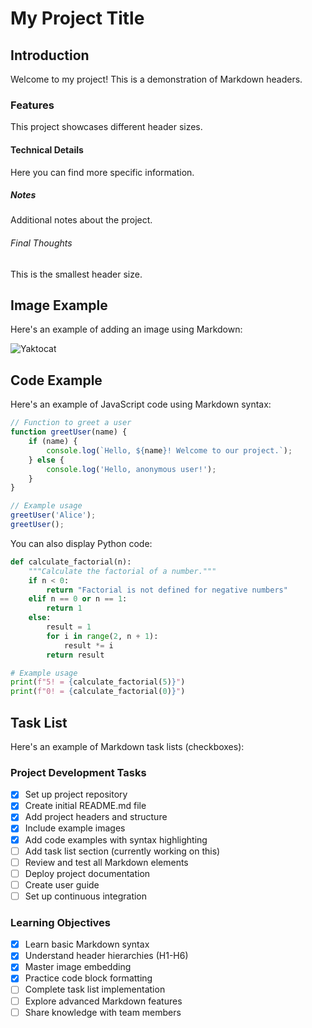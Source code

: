 # My Project Title

## Introduction

Welcome to my project! This is a demonstration of Markdown headers.

### Features

This project showcases different header sizes.

#### Technical Details

Here you can find more specific information.

##### Notes

Additional notes about the project.

###### Final Thoughts

This is the smallest header size.

## Image Example

Here's an example of adding an image using Markdown:

![Yaktocat](https://octodx.github.com/images/yaktocat.png)

## Code Example

Here's an example of JavaScript code using Markdown syntax:

```javascript
// Function to greet a user
function greetUser(name) {
    if (name) {
        console.log(`Hello, ${name}! Welcome to our project.`);
    } else {
        console.log('Hello, anonymous user!');
    }
}

// Example usage
greetUser('Alice');
greetUser();
```

You can also display Python code:

```python
def calculate_factorial(n):
    """Calculate the factorial of a number."""
    if n < 0:
        return "Factorial is not defined for negative numbers"
    elif n == 0 or n == 1:
        return 1
    else:
        result = 1
        for i in range(2, n + 1):
            result *= i
        return result

# Example usage
print(f"5! = {calculate_factorial(5)}")
print(f"0! = {calculate_factorial(0)}")
```

## Task List

Here's an example of Markdown task lists (checkboxes):

### Project Development Tasks

- [x] Set up project repository
- [x] Create initial README.md file
- [x] Add project headers and structure
- [x] Include example images
- [x] Add code examples with syntax highlighting
- [ ] Add task list section (currently working on this)
- [ ] Review and test all Markdown elements
- [ ] Deploy project documentation
- [ ] Create user guide
- [ ] Set up continuous integration

### Learning Objectives

- [x] Learn basic Markdown syntax
- [x] Understand header hierarchies (H1-H6)
- [x] Master image embedding
- [x] Practice code block formatting
- [ ] Complete task list implementation
- [ ] Explore advanced Markdown features
- [ ] Share knowledge with team members
